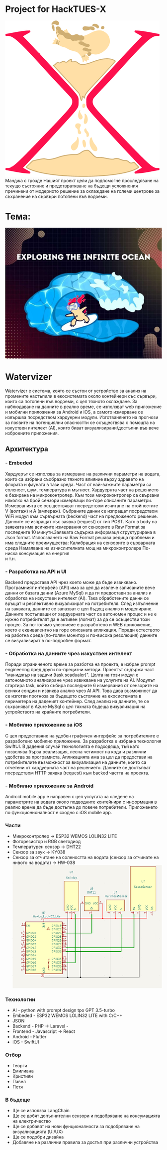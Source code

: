 # Project for HackTUES-X
![HackTUES-X](image-3.png) Манджа с грозде
Нашият проект цели да подпомогне проследяване на текущо състояние и предотвратяване на бъдещи усложнения пречинени от модерното решение за охлаждане на големи центрове за съхранение на сървъри потопени във водоеми.

# Тема:
![Topic](image-4.png)

# Watervizer

Watervizer е система, която се състои от устройство за анализ на промените настъпили в екосистемата около контейнери със сървъри, които са потопени във водоеми, с цел тяхното охлаждане. За наблюдаване на данните в реално време, се използват web приложение и мобилни приложения за Android и iOS, а самото измерване се извършва посредством хардуерни модули. Изготванянето на прогнози за появите на потенциялни опасностти се осъществява с помощта на изкуствен интелект (AI), които биват визуализирани/достъпни във вече изброените приложения.

## Архитектура
### - Embeded
Хардуерът се използва за измерване на различни параметри на водата, които са избрани съобразно тяхното влияние върху здравето на флората и фауната в тази среда. Част от най-важните параметри са соленост, шум, температура и мътност.
Хардуернта част на решението е базирана на микроконтролер. Към този микроконтролер са свързани няколко на брой сензори измерващи по-горе описаните параметри. Измерванията се осъществяват посредством изчитане на стойностите V (волтаж) и A (ампераж). Събраните данни се изпращат посредством WiFi модул към сървърната (beckend) част на предложеното решение. Данните се изпращат със заявка (request) от тип POST. Като в body на заявката има всичките измервания от сензорите в Raw Format за последните 10 минути.Заявката съдържа информаця структурирана в Json format. Използването на Raw Format решава редица проблеми и има следните преимущества:
Калибрация на сензорите в сърварната среда
Намалване на изчислителната мощ на микроконтролера
По-ниска консумация на енергия  
и т.н.


### - Разработка на API и UI
Backend предоставя  API чрез което може да бъде извиквано. Програмният интерфейс (API) има за цел да извлече записаните вече данни от базата данни (Azure MySql) и да ги предостави за анализ и обработка на изкуствен интелект (AI). Така обработените данни се връщат и респективно визуализират на потребителя. След изпълнение на заявката, данните се запазват с цел бъдещ анализ и моделиране. Данните постъпващи от хардуерната част са автономен процес и не е нужно потребителят да е активен (логнат) за да се осъществи този процес.
За по-голямо улесниеие е разработено и WEB приложение, което е еквивалентно на горе описаната апликация. Поради естеството на работна среда (по-голям монитор и по-висока резолюция) данните се визуализират в по-подробен формат.


### - Обработка на данните чрез изкуствен интелект
Поради ограниченото време за разботка на проекта, е избран prompt engineering пред други по-прецизни методи. Проектът съдържа част "маниджър на задачи (task scadualer)". Целта на този модул е автономното анализиране чрез извикване на услугите на АI. Модулът стартира task, който събира последните 6 измервания от сензорите на всички сондии и извиква анализ чрез AI API. Това дава възможност да се изготви прогноза за бъдещото състояние на екосистемата в периметера на даденият контейнер. След анализ на данните, те се съхраняват в Azure MySql с цел тяхната бъдеща визуализация на устройството на крайните потребители.


### - Мобилно приложение за iOS
С цел предоставяне на удобен графичен интерфейс за потребителите е разработено мобилно приложение. За разработка е избрана технология SwiftUI. В дадения случай технологията е подходяща, тъй като позволява бърза реализация, лесна четимост на кода и различни удобства за програмиста. Апликацията има за цел да предостави на потребителите възможност за визуализация на данните, които са отчетени от хардуерната част на решението. Данните се достъпват посредством HTTP заявка (request) към backed частта на проекта.



### - Мобилно приложение за Android
Android mobile app е направен с цел услугата за следене на параметрите на водата около подводните контейнири с информация в реално време да бъде достъпнa до повече потребители. Приложенето по функционионалност е сходно с iOS mobile app.

### Части
- Микроконтролер -> ESP32 WEMOS LOLIN32 LITE
- Фоторезистор и RGB светодиод
- Температурен сензор -> DHT22
- Сензор за звук -> KY038
- Сензор за отчитане на солеността на водата (сензор за отчинате на нивото на водата) -> HW-038
![електрическа схема на свързване](image-1.png)

### Технологии
- AI - python with prompt design tpo GPT 3.5-turbo
- Embeded -  ESP32 WEMOS LOLIN32 LITE with C/C++
- JSON 
- Backend - PHP -> Laravel - 
- Frontend - Javascript -> React
- Android - Flutter
- iOS - SwiftUI

### Отбор
 - Георги
 - Емилиана
 - Кристиян
 - Павел
 - Петя

### В бъдеще
 - Ще се използва LangChain
 - Ще се добят допълнителни сензори и подобряване на консумацията на електричество
 - Ще се добавят на нови фунционалности за подобряване на визуализацията (UI/UX)
 - Ще се подобри дизайна
 - Добавяне на различни правила за достъп при различни устройства